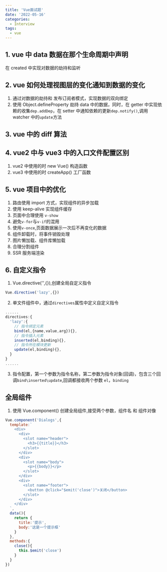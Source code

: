 ```yaml
---
title: 'Vue面试题'
date: '2022-05-16'
categories:
  - Interview
tags:
  - vue
---
```


## 1. vue 中 data 数据在那个生命周期中声明

在 created 中实现对数据的劫持和监听

## 2. vue 如何处理视图层的变化通知到数据的变化

1. 通过对数据的劫持和 发布订阅者模式，实现数据的双向绑定
2. 使用 Object.defineProperty 劫持 data 中的数据，同时，在 getter 中实现依赖的收集`dep.addDep`，在 setter 中通知依赖的更新`dep.notify()`,调用 watcher 中的`update`方法

## 3. vue 中的 diff 算法

## 4. vue2 中与 vue3 中的入口文件配置区别

1. vue2 中使用的时 new Vue() 构造函数
2. vue3 中使用的时 createApp() 工厂函数

## 5. vue 项目中的优化

1. 路由使用 import 方式，实现组件的异步加载
2. 使用 keep-alive 实现组件缓存
3. 页面中合理使用 `v-show`
4. 避免`v-for`与`v-if`的混用
5. 使用`v-once`,页面数据展示一次后不再变化的数据
6. 组件卸载时，将事件销毁处理
7. 图片懒加载、组件库懒加载
8. 合理分割组件
9. SSR 服务端渲染

## 6. 自定义指令

1. Vue.directive('',{}),创建全局自定义指令
```js
Vue.directive('lazy',{})
```
2. 单文件组件中，通过`directives`属性中定义自定义指令

```js
......
directives:{
  'lazy':{
    // 指令绑定元素
    bind(el,{name,value,arg}){},
    // 指令插入元素
    inserted(el,binding){},
    // 指令所在模块更新
    update(el,binding){},
  }
}
......
```
3. 指令配置，第一个参数为指令名称，第二参数为指令对象(回调)，包含三个回调`bind\inserted\update`,回调都接收两个参数 `el`，`binding`


## 全局组件
1. 使用 Vue.component() 创建全局组件,接受两个参数，组件名 和 组件对像
```js
Vue.component('Dialogs',{
  template:`
    <div>
      <div>
        <slot name="header">
          <h3>{{title}}</h3>
        </slot>
      </div>
      <div>
        <slot name="body">
          <p>{{body}}</p>
        </slot>
      </div>
      <div>
        <slot name="footer">
          <button @click="$emit('close')">关闭</button>
        </slot>
      </div>
    </div>  
  `,
  data(){
    return {
      title:'提示',
      body:'这是一个提示框'
    }
  },
  methods:{
    close(){
      this.$emit('close')
    }
  }
})
```